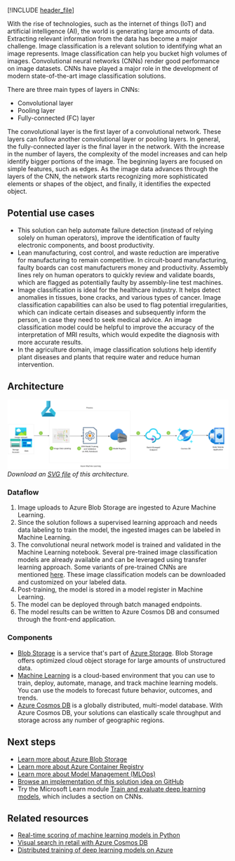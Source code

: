 [!INCLUDE [header_file](../../../includes/sol-idea-header.md)]

With the rise of technologies, such as the internet of things (IoT) and artificial intelligence (AI), the world is generating large amounts of data. Extracting relevant information from the data has become a major challenge. Image classification is a relevant solution to identifying what an image represents. Image classification can help you bucket high volumes of images. Convolutional neural networks (CNNs) render good performance on image datasets. CNNs have played a major role in the development of modern state-of-the-art image classification solutions.

There are three main types of layers in CNNs:

- Convolutional layer
- Pooling layer
- Fully-connected (FC) layer

The convolutional layer is the first layer of a convolutional network. These layers can follow another convolutional layer or pooling layers. In general, the fully-connected layer is the final layer in the network. With the increase in the number of layers, the complexity of the model increases and can help identify bigger portions of the image. The beginning layers are focused on simple features, such as edges. As the image data advances through the layers of the CNN, the network starts recognizing more sophisticated elements or shapes of the object, and finally, it identifies the expected object.

## Potential use cases

- This solution can help automate failure detection (instead of relying solely on human operators), improve the identification of faulty electronic components, and boost productivity.
- Lean manufacturing, cost control, and waste reduction are imperative for manufacturing to remain competitive. In circuit-board manufacturing, faulty boards can cost manufacturers money and productivity. Assembly lines rely on human operators to quickly review and validate boards, which are flagged as potentially faulty by assembly-line test machines.
- Image classification is ideal for the healthcare industry. It helps detect anomalies in tissues, bone cracks, and various types of cancer. Image classification capabilities can also be used to flag potential irregularities, which can indicate certain diseases and subsequently inform the person, in case they need to seek medical advice. An image classification model could be helpful to improve the accuracy of the interpretation of MRI results, which would expedite the diagnosis with more accurate results.
- In the agriculture domain, image classification solutions help identify plant diseases and plants that require water and reduce human intervention.

## Architecture

![Architecture diagram: image classification with convolutional neural networks and Azure Machine Learning.](../media/image-classification-with-convolutional-neural-networks.png)
*Download an [SVG file](../media/image-classification-with-convolutional-neural-networks.svg) of this architecture.*

### Dataflow

1. Image uploads to Azure Blob Storage are ingested to Azure Machine Learning.
2. Since the solution follows a supervised learning approach and needs data labeling to train the model, the ingested images can be labeled in Machine Learning.
3. The convolutional neural network model is trained and validated in the Machine Learning notebook. Several pre-trained image classification models are already available and can be leveraged using transfer learning approach. Some variants of pre-trained CNNs are mentioned [here](https://arxiv.org/pdf/1905.03288.pdf). These image classification models can be downloaded and customized on your labeled data.
4. Post-training, the model is stored in a model register in Machine Learning.
5. The model can be deployed through batch managed endpoints.
6. The model results can be written to Azure Cosmos DB and consumed through the front-end application.

### Components

- [Blob Storage](https://azure.microsoft.com/services/storage/blobs) is a service that's part of [Azure Storage](https://azure.microsoft.com/products/category/storage). Blob Storage offers optimized cloud object storage for large amounts of unstructured data.
- [Machine Learning](https://azure.microsoft.com/services/machine-learning/) is a cloud-based environment that you can use to train, deploy, automate, manage, and track machine learning models. You can use the models to forecast future behavior, outcomes, and trends.
- [Azure Cosmos DB](https://azure.microsoft.com/services/cosmos-db) is a globally distributed, multi-model database. With Azure Cosmos DB, your solutions can elastically scale throughput and storage across any number of geographic regions.

## Next steps

- [Learn more about Azure Blob Storage](https://azure.microsoft.com/services/storage/blobs)
- [Learn more about Azure Container Registry](https://azure.microsoft.com/services/container-registry)
- [Learn more about Model Management (MLOps)](/azure/machine-learning/concept-model-management-and-deployment)
- [Browse an implementation of this solution idea on GitHub](https://github.com/azure/mmlspark)
- Try the Microsoft Learn module [Train and evaluate deep learning models](/learn/modules/train-evaluate-deep-learn-models), which includes a section on CNNs.

## Related resources

- [Real-time scoring of machine learning models in Python](../../reference-architectures/ai/real-time-scoring-machine-learning-models.yml)
- [Visual search in retail with Azure Cosmos DB](../../industries/retail/visual-search-use-case-overview.yml)
- [Distributed training of deep learning models on Azure](../../reference-architectures/ai/training-deep-learning.yml)
